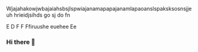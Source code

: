 Wjajahakowjwbajaiahsbsjlspwiajanamapapajanamlapaoanslspaksksosnsjje uh hrieidjsihds go sj do fn








E
D
F
F
Ffiruushe euehee
Ee
### Hi there 👋

<!--
**Etijvij/Etijvij** is a ✨ _special_ ✨ repository because its `README.md` (this file) appears on your GitHub profile.

Here are some ideas to get you started:

- 🔭 I’m currently working on ...
- 🌱 I’m currently learning ...
- 👯 I’m looking to collaborate on ...
- 🤔 I’m looking for help with ...
- 💬 Ask me about ...
- 📫 How to reach me: ...
- 😄 Pronouns: ...
- ⚡ Fun fact: ...
-->
